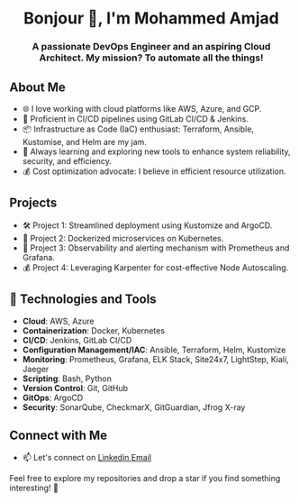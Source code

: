 <h1 align="center">Bonjour 👋, I'm Mohammed Amjad</h1>
<h3 align="center">A passionate DevOps Engineer and an aspiring Cloud Architect. My mission? To automate all the things!</h3>

## About Me
- 🌐 I love working with cloud platforms like AWS, Azure, and GCP.
- 🚀 Proficient in CI/CD pipelines using GitLab CI/CD & Jenkins.
- 📦 Infrastructure as Code (IaC) enthusiast: Terraform, Ansible, Kustomise, and Helm are my jam.
- 🌱 Always learning and exploring new tools to enhance system reliability, security, and efficiency.
- 💰 Cost optimization advocate: I believe in efficient resource utilization.

## Projects
- 🛠️ Project 1: Streamlined deployment using Kustomize and ArgoCD.
- 🚢 Project 2: Dockerized microservices on Kubernetes.
- 🌟 Project 3: Observability and alerting mechanism with Prometheus and Grafana.
- 💰 Project 4: Leveraging Karpenter for cost-effective Node Autoscaling.

## 🔧 Technologies and Tools

- **Cloud**: AWS, Azure
- **Containerization**: Docker, Kubernetes
- **CI/CD**: Jenkins, GitLab CI/CD
- **Configuration Management/IAC**: Ansible, Terraform, Helm, Kustomize
- **Monitoring**: Prometheus, Grafana, ELK Stack, Site24x7, LightStep, Kiali, Jaeger
- **Scripting**: Bash, Python
- **Version Control**: Git, GitHub
- **GitOps**: ArgoCD
- **Security**: SonarQube, CheckmarX, GitGuardian, Jfrog X-ray

## Connect with Me
- 📫 Let's connect on [Linkedin](https://www.linkedin.com/in/mohammed-amjad-tharayil/),[Email](amjadkooriyad@gmail.com)

Feel free to explore my repositories and drop a star if you find something interesting! 🌟
